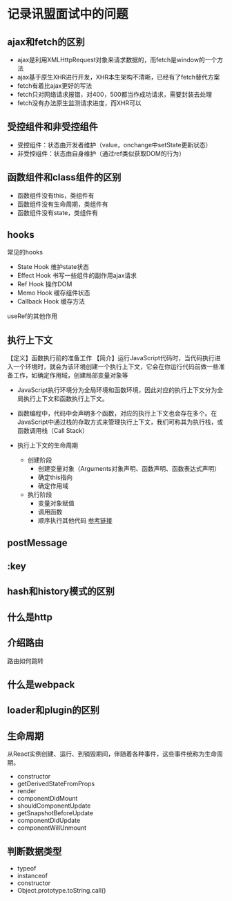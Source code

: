 # 记录讯盟面试中的问题

## ajax和fetch的区别
+ ajax是利用XMLHttpRequest对象来请求数据的，而fetch是window的一个方法
+ ajax基于原生XHR进行开发，XHR本生架构不清晰，已经有了fetch替代方案
+ fetch有着比ajax更好的写法
+ fetch只对网络请求报错，对400，500都当作成功请求，需要封装去处理
+ fetch没有办法原生监测请求进度，而XHR可以

## 受控组件和非受控组件
+ 受控组件：状态由开发者维护（value，onchange中setState更新状态）
+ 非受控组件：状态由自身维护（通过ref类似获取DOM的行为）

## 函数组件和class组件的区别
+ 函数组件没有this，类组件有
+ 函数组件没有生命周期，类组件有
+ 函数组件没有state，类组件有

## hooks
常见的hooks
+ State Hook 维护state状态
+ Effect Hook 书写一些组件的副作用ajax请求
+ Ref Hook 操作DOM
+ Memo Hook 缓存组件状态
+ Callback Hook 缓存方法

useRef的其他作用

## 执行上下文
【定义】函数执行前的准备工作
【简介】运行JavaScript代码时，当代码执行进入一个环境时，就会为该环境创建一个执行上下文，它会在你运行代码前做一些准备工作，如确定作用域，创建局部变量对象等

+ JavaScript执行环境分为全局环境和函数环境，因此对应的执行上下文分为全局执行上下文和函数执行上下文。
+ 函数编程中，代码中会声明多个函数，对应的执行上下文也会存在多个。在JavaScript中通过栈的存取方式来管理执行上下文，我们可称其为执行栈，或函数调用栈（Call Stack）
+ 执行上下文的生命周期
    
    + 创建阶段
        + 创建变量对象（Arguments对象声明、函数声明、函数表达式声明）
        + 确定this指向
        + 确定作用域
    + 执行阶段 
        + 变量对象赋值
        + 调用函数
        + 顺序执行其他代码
[参考链接](https://www.cnblogs.com/yanjianjiang/p/13952739.html)

## postMessage

## :key

## hash和history模式的区别

## 什么是http

## 介绍路由
路由如何跳转

## 什么是webpack

## loader和plugin的区别

## 生命周期
从React实例创建、运行、到销毁期间，伴随着各种事件，这些事件统称为生命周期。
+ constructor
+ getDerivedStateFromProps
+ render
+ componentDidMount
+ shouldComponentUpdate
+ getSnapshotBeforeUpdate
+ componentDidUpdate
+ componentWillUnmount

## 判断数据类型
+ typeof
+ instanceof
+ constructor
+ Object.prototype.toString.call()